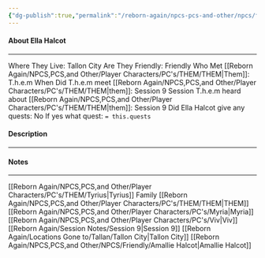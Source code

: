 ```yaml
---
{"dg-publish":true,"permalink":"/reborn-again/npcs-pcs-and-other/npcs/friendly/ella-halcot/"}
---
```



#### About Ella Halcot 
---
Where They Live: Tallon City 
Are They Friendly: Friendly 
Who Met [[Reborn Again/NPCS,PCS,and Other/Player Characters/PC's/THEM/THEM\|Them]]: T.h.e.m
When Did T.h.e.m meet [[Reborn Again/NPCS,PCS,and Other/Player Characters/PC's/THEM/THEM\|them]]: Session 9
Session T.h.e.m heard about [[Reborn Again/NPCS,PCS,and Other/Player Characters/PC's/THEM/THEM\|them]]: Session 9
Did Ella Halcot  give any quests: No
	If yes what quest: `= this.quests`


#### Description


---

#### Notes
---
[[Reborn Again/NPCS,PCS,and Other/Player Characters/PC's/THEM/Tyrius\|Tyrius]] Family 
[[Reborn Again/NPCS,PCS,and Other/Player Characters/PC's/THEM/THEM\|THEM]]
[[Reborn Again/NPCS,PCS,and Other/Player Characters/PC's/Myria\|Myria]]
[[Reborn Again/NPCS,PCS,and Other/Player Characters/PC's/Viv\|Viv]]
[[Reborn Again/Session Notes/Session 9\|Session 9]]
[[Reborn Again/Locations Gone to/Tallan/Tallon City\|Tallon City]]
[[Reborn Again/NPCS,PCS,and Other/NPCS/Friendly/Amallie Halcot\|Amallie Halcot]]


